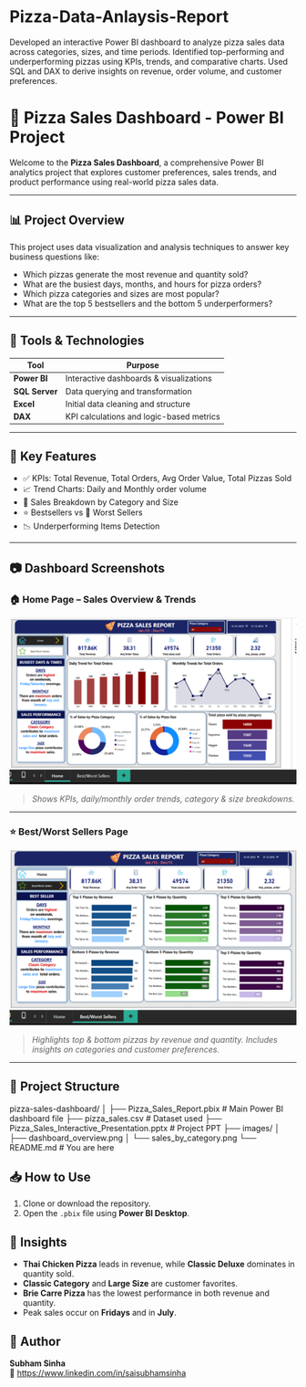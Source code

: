 # Pizza-Data-Anlaysis-Report
Developed an interactive Power BI dashboard to analyze pizza sales data across categories, sizes, and time periods. Identified top-performing and underperforming pizzas using KPIs, trends, and comparative charts. Used SQL and DAX to derive insights on revenue, order volume, and customer preferences.


# 🍕 Pizza Sales Dashboard - Power BI Project

Welcome to the **Pizza Sales Dashboard**, a comprehensive Power BI analytics project that explores customer preferences, sales trends, and product performance using real-world pizza sales data.

---

## 📊 Project Overview

This project uses data visualization and analysis techniques to answer key business questions like:

- Which pizzas generate the most revenue and quantity sold?
- What are the busiest days, months, and hours for pizza orders?
- Which pizza categories and sizes are most popular?
- What are the top 5 bestsellers and the bottom 5 underperformers?

---

## 🧰 Tools & Technologies

| Tool        | Purpose                                 |
|-------------|------------------------------------------|
| **Power BI** | Interactive dashboards & visualizations |
| **SQL Server** | Data querying and transformation      |
| **Excel**     | Initial data cleaning and structure    |
| **DAX**       | KPI calculations and logic-based metrics |

---

## 📌 Key Features

- ✅ KPIs: Total Revenue, Total Orders, Avg Order Value, Total Pizzas Sold
- 📈 Trend Charts: Daily and Monthly order volume
- 🍕 Sales Breakdown by Category and Size
- ⭐ Bestsellers vs 🚫 Worst Sellers
- 📉 Underperforming Items Detection

---
## 📷 Dashboard Screenshots

### 🏠 Home Page – Sales Overview & Trends

![Home Dashboard](https://github.com/ss1031998/Pizza-Data-Anlaysis-Report/blob/main/Home_dashboard.png)

> *Shows KPIs, daily/monthly order trends, category & size breakdowns.*

---

### ⭐ Best/Worst Sellers Page

![Best/Worst Dashboard](https://github.com/ss1031998/Pizza-Data-Anlaysis-Report/blob/main/Best_Worst%20Sellers.png)

> *Highlights top & bottom pizzas by revenue and quantity. Includes insights on categories and customer preferences.*

---


## 📂 Project Structure

pizza-sales-dashboard/
│
├── Pizza_Sales_Report.pbix # Main Power BI dashboard file
├── pizza_sales.csv # Dataset used
├── Pizza_Sales_Interactive_Presentation.pptx # Project PPT
├── images/
│ ├── dashboard_overview.png
│ └── sales_by_category.png
└── README.md # You are here


## 📥 How to Use

1. Clone or download the repository.
2. Open the `.pbix` file using **Power BI Desktop**.

## 📢 Insights

- **Thai Chicken Pizza** leads in revenue, while **Classic Deluxe** dominates in quantity sold.
- **Classic Category** and **Large Size** are customer favorites.
- **Brie Carre Pizza** has the lowest performance in both revenue and quantity.
- Peak sales occur on **Fridays** and in **July**.

## 📌 Author

**Subham Sinha**  
📧 https://www.linkedin.com/in/saisubhamsinha
